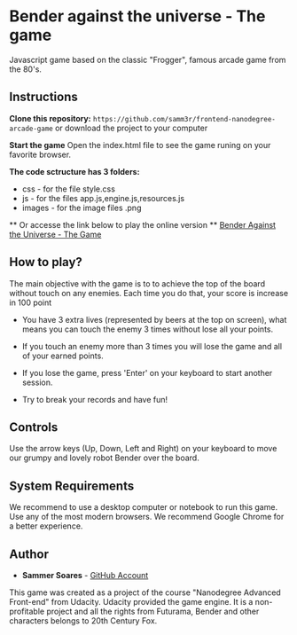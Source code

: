 # Bender against the universe - The game

Javascript game based on the classic "Frogger", famous arcade game from the 80's.


## Instructions

**Clone this repository:**
`https://github.com/samm3r/frontend-nanodegree-arcade-game`
or download the project to your computer

**Start the game**
Open the index.html file to see the game runing on your favorite browser.

**The code sctructure has 3 folders:**
- css - for the file style.css
- js - for the files app.js,engine.js,resources.js
- images - for the image files .png

** Or accesse the link below to play the online version **
[Bender Against the Universe - The Game](https://samm3r.github.io/bender-game/)


## How to play?

The main objective with the game is to to achieve the top of the board without touch on any enemies. Each time you do that, your score is increase in 100 point

- You have 3 extra lives (represented by beers at the top on screen), what means you can touch the enemy 3 times without lose all your points.

- If you touch an enemy more than 3 times you will lose the game and all of your earned points.

- If you lose the game, press 'Enter' on your keyboard to start another session.

- Try to break your records and have fun!


## Controls

Use the arrow keys (Up, Down, Left and Right) on your keyboard to move our grumpy and lovely robot Bender over the board.


## System Requirements

We recommend to use a desktop computer or notebook to run this game. Use any of the most modern browsers. We recommend Google Chrome for a better experience.


## Author

- **Sammer Soares** - [GitHub Account](https://github.com/samm3r/)

This game was created as a project of the course "Nanodegree Advanced Front-end" from Udacity. Udacity provided the game engine. It is a non-profitable project and all the rights from Futurama, Bender and other characters belongs to 20th Century Fox.